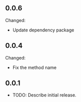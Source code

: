 ## 0.0.6
Changed:
* Update dependency package

## 0.0.4
Changed:
* Fix the method name

## 0.0.1

* TODO: Describe initial release.
